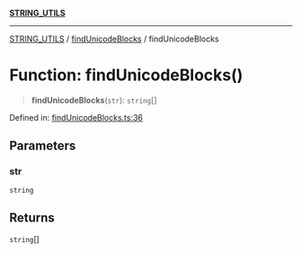 [**STRING_UTILS**](../../README.md)

***

[STRING_UTILS](../../README.md) / [findUnicodeBlocks](../README.md) / findUnicodeBlocks

# Function: findUnicodeBlocks()

> **findUnicodeBlocks**(`str`): `string`[]

Defined in: [findUnicodeBlocks.ts:36](https://github.com/dailker/everyutil/blob/fee6e9b8a6704ceb47f5b1ba754e0cca6cabc7c0/src/string/findUnicodeBlocks.ts#L36)

## Parameters

### str

`string`

## Returns

`string`[]
